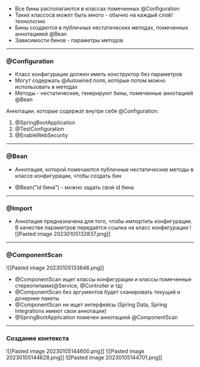 * Все бины располагаются в классах помеченных @Configuration
* Таких классосв может быть много - обычно на каждый слой/технологию
* Бины создаются в публичных нестатических методах, помеченных аннотацияей @Bean
* Зависимости бинов - параметры методов
---
### @Configuration

* Класс конфигурации должен иметь конструктор без параметров
* Могут содержать @Autowired поля, которые потом можно использовать в методах
* Методы - нестатические, генерируют бины, помеченные аннотацией @Bean

Аннотации, которые содержат внутри себя @Configuration:
1)  @SpringBootApplication
2)  @TestConfiguration
3)  @EnableWebSecurity
---
### @Bean

* Аннотация, которой помечаются публичные нестатические методы в классе конфигурации, чтобы создать бин

* @Bean("id бина") - можно задать свой id бина
--- 
### @Import

* Аннотация предназначена для того, чтобы импортить конфигурации. В качестве параметров передаётся ссылка на класс конфигурации
![[Pasted image 20230105132837.png]]
---
### @ComponentScan

![[Pasted image 20230105133646.png]]

* @ComponentScan ищет классы конфигурации и классы помеченные стереотипами(@Service, @Controller и тд)
* @ComponentScan без аргументов будет сканировать текущий и дочерние пакеты
* @ComponentScan не ищет интерфейсы (Spring Data, Spring Integrations имеют свои аннотации)
* @SpringBootApplication помечен аннотацией @ComponentScan
---
### Создание контекста

![[Pasted image 20230105144600.png]]
![[Pasted image 20230105144628.png]]
![[Pasted image 20230105144701.png]]